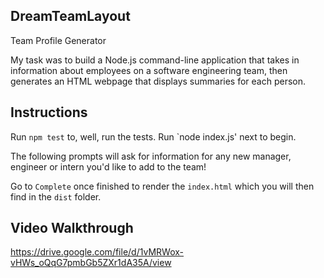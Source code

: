 ## DreamTeamLayout
Team Profile Generator

My task was to build a Node.js command-line application that takes in information about employees on a software engineering team, then generates an HTML webpage that displays summaries for each person.

## Instructions

Run `npm test` to, well, run the tests. Run `node index.js' next to begin.

The following prompts will ask for information for any new manager, engineer or intern you'd like to add to the team!

Go to `Complete` once finished to render the `index.html` which you will then find in the `dist` folder. 

## Video Walkthrough

 https://drive.google.com/file/d/1vMRWox-vHWs_oQqG7pmbGb5ZXr1dA35A/view
